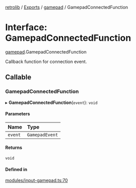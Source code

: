 [retrolib](../README.md) / [Exports](../modules.md) / [gamepad](../modules/gamepad.md) / GamepadConnectedFunction

# Interface: GamepadConnectedFunction

[gamepad](../modules/gamepad.md).GamepadConnectedFunction

Callback function for connection event.

## Callable

### GamepadConnectedFunction

▸ **GamepadConnectedFunction**(`event`): `void`

#### Parameters

| Name | Type |
| :------ | :------ |
| `event` | `GamepadEvent` |

#### Returns

`void`

#### Defined in

[modules/input-gamepad.ts:70](https://github.com/philbgarner/retrolib/blob/dcec759/src/modules/input-gamepad.ts#L70)
